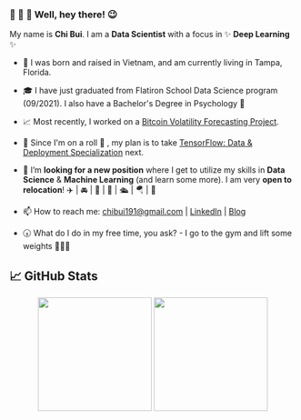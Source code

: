 ### 👋 👋 👋   Well, hey there! 😉 


My name is **Chi Bui**. I am a **Data Scientist** with a focus in ✨ **Deep Learning** ✨

- 📍  I was born and raised in Vietnam, and am currently living in Tampa, Florida. 

- 🎓  I have just graduated from Flatiron School Data Science program (09/2021). I also have a Bachelor's Degree in Psychology 🧠 
- 📈  Most recently, I worked on a [Bitcoin Volatility Forecasting Project](https://github.com/chibui191/bitcoin_volatility_forecasting).  
- 🌱  Since I'm on a roll 🍥 , my plan is to take [TensorFlow: Data & Deployment Specialization](https://www.coursera.org/specializations/tensorflow-data-and-deployment) next.


- 🤝  I’m **looking for a new position** where I get to utilize my skills in **Data Science** & **Machine Learning** (and learn some more). I am very **open to relocation**!  ✈️ |  🚘  | 🛵  | 🛶 | 🛳️  | 🪂 | 🚀  

- 📫  How to reach me: [chibui191@gmail.com](mailto:chibui191@gmail.com) | [LinkedIn](https://www.linkedin.com/in/chi-phuong-bui/) | [Blog](https://chibui191.medium.com/)

- 🕠  What do I do in my free time, you ask? - I go to the gym and lift some weights 🏋🏻‍♀️ 



## 📈 GitHub Stats

<div align="center">
  <img align="center" height="200" src="https://github-readme-stats.vercel.app/api/top-langs/?username=chibui191&hide=html,css&langs_count=3" />
  <img align="center" height="200" src="https://github-readme-stats.vercel.app/api?username=chibui191&show_icons=true" />
</div>
